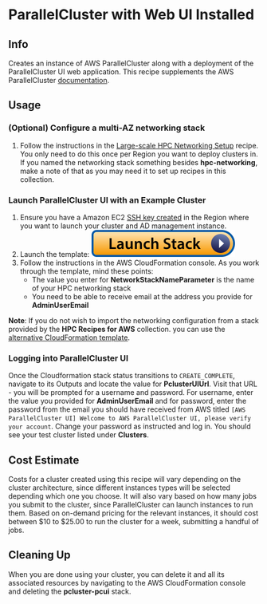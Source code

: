 # ParallelCluster with Web UI Installed

## Info

Creates an instance of AWS ParallelCluster along with a deployment of the ParallelCluster UI web application. This recipe supplements the AWS ParallelCluster [documentation](https://docs.aws.amazon.com/parallelcluster/latest/ug/install-pcui-v3.html).

## Usage

### (Optional) Configure a multi-AZ networking stack

1. Follow the instructions in the [Large-scale HPC Networking Setup](../../net/hpc_large_scale/README.md) recipe. You only need to do this once per Region you want to deploy clusters in. If you named the networking stack something besides **hpc-networking**, make a note of that as you may need it to set up recipes in this collection.

### Launch ParallelCluster UI with an Example Cluster

1. Ensure you have a Amazon EC2 [SSH key created](https://docs.aws.amazon.com/AWSEC2/latest/UserGuide/create-key-pairs.html#having-ec2-create-your-key-pair) in the Region where you want to launch your cluster and AD management instance.
2. Launch the template: [![Launch stack](../../../docs/media/launch-stack.svg)](https://console.aws.amazon.com/cloudformation/home?region=us-east-2#/stacks/create/review?stackName=pcluster-pcui&templateURL=https://aws-hpc-recipes.s3.us-east-1.amazonaws.com/main/recipes/pcluster/pcui/assets/launch.yaml)
3. Follow the instructions in the AWS CloudFormation console. As you work through the template, mind these points:
    * The value you enter for **NetworkStackNameParameter** is the name of your HPC networking stack
    * You need to be able to receive email at the address you provide for **AdminUserEmail**

**Note**: If you do not wish to import the networking configuration from a stack provided by the **HPC Recipes for AWS** collection. you can use the [alternative CloudFormation template](https://console.aws.amazon.com/cloudformation/home?region=us-east-2#/stacks/create/review?stackName=pcluster-pcui&templateURL=https://aws-hpc-recipes.s3.us-east-1.amazonaws.com/main/recipes/pcluster/pcui/assets/launch-alt.yaml). 

### Logging into ParallelCluster UI

Once the Cloudformation stack status transitions to `CREATE_COMPLETE`, navigate to its Outputs and locate the value for **PclusterUIUrl**. Visit that URL - you will be prompted for a username and password. For username, enter the value you provided for **AdminUserEmail** and for password, enter the password from the email you should have received from AWS titled `[AWS ParallelCluster UI] Welcome to AWS ParallelCluster UI, please verify your account`. Change your password as instructed and log in. You should see your test cluster listed under **Clusters**.

## Cost Estimate

Costs for a cluster created using this recipe will vary depending on the cluster architecture, since different instances types will be selected depending which one you choose. It will also vary based on how many jobs you submit to the cluster, since ParallelCluster can launch instances to run them. Based on on-demand pricing for the relevant instances, it should cost between $10 to $25.00 to run the cluster for a week, submitting a handful of jobs. 

## Cleaning Up

When you are done using your cluster, you can delete it and all its associated resources by navigating to the AWS CloudFormation console and deleting the **pcluster-pcui** stack. 
